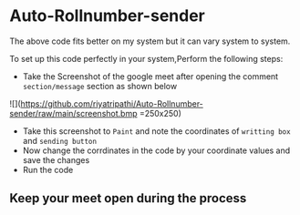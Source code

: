 # Auto-Rollnumber-sender

The above code fits better on my system but it can vary system to system.

To set up this code perfectly in your system,Perform the following steps:

- Take the Screenshot of the google meet after opening the comment `section/message` section as shown below

![](https://github.com/riyatripathi/Auto-Rollnumber-sender/raw/main/screenshot.bmp =250x250)
- Take this screenshot to `Paint` and note the coordinates of `writting box` and `sending button`
- Now change the corrdinates in the code by your coordinate values and save the changes
- Run the code

## Keep your meet open during the process
